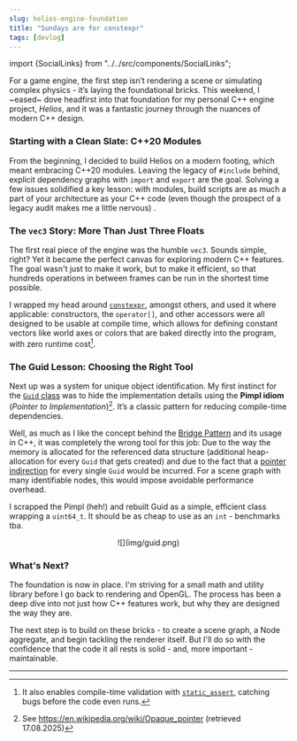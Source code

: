 ```yaml
---
slug: helios-engine-foundation
title: "Sundays are for constexpr"
tags: [devlog]
---
```


import {SocialLinks} from "../../src/components/SocialLinks";


For a game engine, the first step isn’t rendering a scene or simulating complex physics - it’s laying the foundational bricks. This weekend, I ~eased~ dove headfirst into that foundation for my personal C++ engine project, *Helios*, and it was a fantastic journey through the nuances of modern C++ design.

<!--truncate-->


### Starting with a Clean Slate: C++20 Modules
From the beginning, I decided to build Helios on a modern footing, which meant embracing C++20 modules. Leaving the legacy of `#include` behind, explicit dependency graphs with `import` and `export` are the goal. Solving a few issues solidified a key lesson: with modules, build scripts are as much a part of your architecture as your C++ code (even though the prospect of a legacy audit makes me a little nervous) .

### The `vec3` Story: More Than Just Three Floats
The first real piece of the engine was the humble `vec3`. Sounds simple, right? Yet it became the perfect canvas for exploring modern C++ features. The goal wasn't just to make it work, but to make it efficient, so that hundreds operations in between frames can be run in the shortest time possible.

I wrapped my head around [`constexpr`](https://en.cppreference.com/w/cpp/language/constexpr.html), amongst others, and used it where applicable: constructors, the `operator[]`, and other accessors were all designed to be usable at compile time, which allows for defining constant vectors like world axes or colors that are baked directly into the program, with zero runtime cost[^static_assert].

[^static_assert]: It also enables compile-time validation with [`static_assert`](https://en.cppreference.com/w/cpp/language/static_assert.html), catching bugs before the code even runs.

### The Guid Lesson: Choosing the Right Tool
Next up was a system for unique object identification. My first instinct for the [`Guid` class](https://github.com/garagecraft-games/helios/blob/main/src/helios/util/Guid.cpp) was to hide the implementation details using the **Pimpl idiom** (_Pointer to Implementation_)[^pimpl]. It’s a classic pattern for reducing compile-time dependencies.

[^pimpl]: See https://en.wikipedia.org/wiki/Opaque_pointer (retrieved 17.08.2025)

Well, as much as I like the concept behind the [Bridge Pattern](https://en.wikipedia.org/wiki/Bridge_pattern) and its usage in C++, it was completely the wrong tool for this job: Due to the way the memory is allocated for the referenced data structure (additional heap-allocation for every `Guid` that gets created) and due to the fact that a [pointer indirection](https://www.it.uc3m.es/pbasanta/asng/course_notes/pointers_indirection_with_pointers_en.html) for every single `Guid` would be incurred. For a scene graph with many identifiable nodes, this would impose avoidable performance overhead.

I scrapped the Pimpl (heh!) and rebuilt Guid as a simple, efficient class wrapping a `uint64_t`. It should be as cheap to use as an `int` - benchmarks tba.

<center>
![](img/guid.png)
</center>

### What's Next?
The foundation is now in place. I'm striving for a small math and utility library before I go back to rendering and OpenGL. The process has been a deep dive into not just how C++ features work, but why they are designed the way they are.

The next step is to build on these bricks - to create a scene graph, a Node aggregate, and begin tackling the renderer itself. But I'll do so with the confidence that the code it all rests is solid - and, more important - maintainable.

----------------